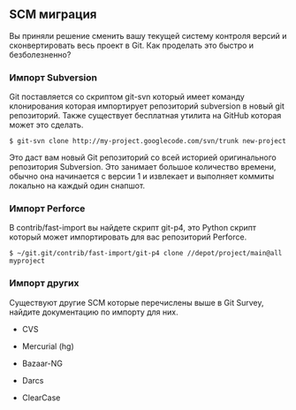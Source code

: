 ## SCM миграция ##

Вы приняли решение сменить вашу текущей систему контроля версий и сконвертировать весь проект в Git. Как проделать это быстро и безболезненно?

### Импорт Subversion ###

Git поставляется со скриптом git-svn который имеет команду клонирования которая импортирует репозиторий subversion в новый git репозиторий. Также существует бесплатная утилита на GitHub которая может это сделать.
	
	$ git-svn clone http://my-project.googlecode.com/svn/trunk new-project

Это даст вам новый Git репозиторий со всей историей оригинального репозитория Subversion. Это занимает большое количество времени, обычно она начинается с версии 1 и извлекает и выполняет коммиты локально на каждый один снапшот.

### Импорт Perforce ###

В contrib/fast-import вы найдете скрипт git-p4, это Python скрипт который может импортировать для вас репозиторий Perforce.

	$ ~/git.git/contrib/fast-import/git-p4 clone //depot/project/main@all myproject
	

### Импорт других ###

Существуют другие SCM которые перечислены выше в Git Survey, найдите документацию по импорту для них.

* CVS
* Mercurial (hg)

* Bazaar-NG
* Darcs
* ClearCase
	
